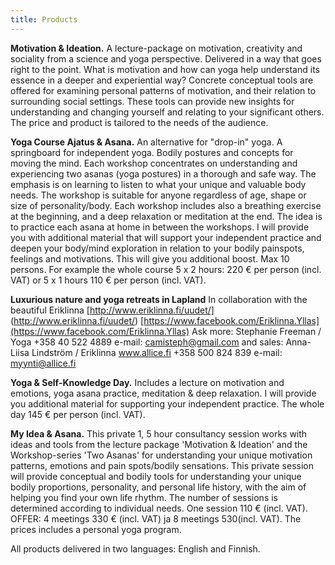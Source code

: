 ```yaml
---
title: Products
---
```


__Motivation & Ideation.__ A lecture-package on motivation, creativity and sociality from a science and yoga perspective. Delivered in a way
that goes right to the point. What is motivation and how can yoga help understand its essence in a deeper and experiential way?
Concrete conceptual tools are offered for examining personal patterns of motivation, and their relation to surrounding social
settings. These tools can provide new insights for understanding and changing yourself and relating to your significant others. The price and product is tailored to the needs of the audience. 

__Yoga Course Ajatus & Asana.__ An alternative for "drop-in" yoga. A springboard for independent
yoga. Bodily postures and concepts for moving the mind. Each workshop concentrates on understanding and experiencing two asanas (yoga postures) in a thorough and safe way. The emphasis is on learning to listen to what your unique and valuable body needs. The workshop is suitable for anyone regardless of age, shape or size of personality/body. Each workshop includes also a breathing exercise at the beginning, and a deep relaxation or meditation at the end. The idea is to practice each asana at home in between the workshops. I will provide you with additional material that will support your independent practice and deepen your body/mind exploration in relation to your bodily painspots, feelings and motivations. This will give you additional boost. Max 10 persons. For example the whole course 5 x 2 hours: 220 € per person (incl. VAT) or 5 x 1 hours 110 € per person (incl. VAT).

__Luxurious nature and yoga retreats in Lapland__ In collaboration with the beautiful Eriklinna [http://www.eriklinna.fi/uudet/] (http://www.eriklinna.fi/uudet/) [https://www.facebook.com/Eriklinna.Yllas](https://www.facebook.com/Eriklinna.Yllas) Ask more: Stephanie Freeman / Yoga +358 40 522 4889 e-mail: camisteph@gmail.com and sales: Anna-Liisa Lindström / Eriklinna www.allice.fi +358 500 824 839 e-mail: myynti@allice.fi

__Yoga & Self-Knowledge Day.__ Includes a lecture on motivation and emotions, yoga asana practice, meditation & deep relaxation. I will provide you additional material for supporting your independent practice. The whole day 145 € per person (incl. VAT).

__My Idea & Asana.__ This private 1, 5 hour consultancy session works with ideas and tools from the lecture package 'Motivation & Ideation' and the Workshop-series 'Two Asanas' for understanding your unique motivation patterns, emotions and pain spots/bodily sensations. This private session will provide conceptual and bodily tools for understanding your unique bodily proportions, personality, and personal life history, with the aim of  helping you find your own life rhythm. The number of sessions is determined according to individual needs. One session 110 € (incl. VAT). OFFER: 4 meetings 330 € (incl. VAT) ja 8 meetings 530(incl. VAT). The prices includes a personal yoga program. 

All products delivered in two languages: English and Finnish.
